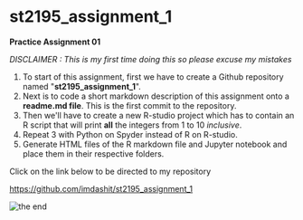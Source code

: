 # st2195_assignment_1

**Practice Assignment 01**

_DISCLAIMER : This is my first time doing this so please excuse my mistakes_

1. To start of this assignment, first we have to create a Github repository named "**st2195_assignment_1**".
2. Next is to code a short markdown description of this assignment onto a **readme.md file**. This is the first commit to the repository.
3. Then we'll have to create a new R-studio project which has to contain an R script that will print **all** the integers from 1 to 10 _inclusive_.
4. Repeat 3 with Python on Spyder instead of R on R-studio.
5. Generate HTML files of the R markdown file and Jupyter notebook and place them in their respective folders.

Click on the link below to be directed to my repository

<https://github.com/imdashit/st2195_assignment_1>

![the end](https://user-images.githubusercontent.com/91402100/135133784-a1324597-a719-4449-bb7a-7fbd77d58d97.jpg)


